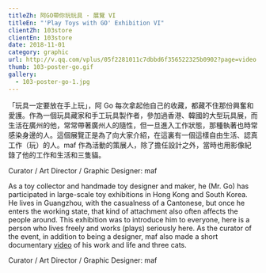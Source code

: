 ```yaml
---
titleZh: 阿GO帶你玩玩具 · 展覽 VI
titleEn: "'Play Toys with GO' Exhibition VI"
clientZh: 103store
clientEn: 103store
date: 2018-11-01
category: graphic
url: http://v.qq.com/vplus/05f2281011c7dbbd6f356522325b0902?page=video
thumb: 103-poster-go.gif
gallery:
  - 103-poster-go-1.jpg
---
```


「玩具一定要放在手上玩」，阿 Go 每次拿起他自己的收藏，都藏不住那份興奮和愛護。作為一個玩具藏家和手工玩具製作者，參加過香港、韓國的大型玩具展，而生活在廣州的他，常常帶著廣州人的隨性，但一旦進入工作狀態，那種執著也時常感染身邊的人。這個展覽正是為了向大家介紹，在這裏有一個這樣自由生活、認真工作（玩）的人。maf 作為活動的策展人，除了擔任設計之外，當時也用影像紀錄了他的工作和生活和三隻貓。

Curator / Art Director / Graphic Designer: maf

<!-- lang -->

As a toy collector and handmade toy designer and maker, he (Mr. Go) has participated in large-scale toy exhibitions in Hong Kong and South Korea. He lives in Guangzhou, with the casualness of a Cantonese, but once he enters the working state, that kind of attachment also often affects the people around. This exhibition was to introduce him to everyone, here is a person who lives freely and works (plays) seriously here. As the curator of the event, in addition to being a designer, maf also made a short documentary [video](http://v.qq.com/vplus/05f2281011c7dbbd6f356522325b0902?page=video) of his work and life and three cats.

Curator / Art Director / Graphic Designer: maf
